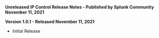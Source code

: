 **Unreleased**
**IP Control Release Notes - Published by Splunk Community November 11, 2021**


**Version 1.0.1 - Released November 11, 2021**

* Initial Release
